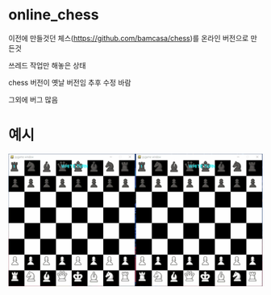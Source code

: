 # online_chess
이전에 만들것던 체스(https://github.com/bamcasa/chess)를 온라인 버전으로 만든것

쓰레드 작업만 해놓은 상태

chess 버전이 옛날 버전임
추후 수정 바람

그외에 버그 많음

# 예시
![Alt text](https://raw.githubusercontent.com/bamcasa/online_chess/master/sample.gif)
